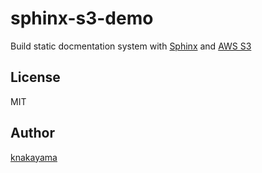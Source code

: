 sphinx-s3-demo
==============

Build static docmentation system with [Sphinx](http://sphinx-doc.org/) and [AWS S3](https://aws.amazon.com/s3/)

## License

MIT

## Author

[knakayama](https://github.com/knakayama)
